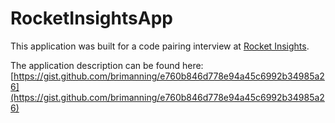 # RocketInsightsApp

This application was built for a code pairing interview at [Rocket Insights](http://www.rocketinsights.com/).

The application description can be found here: [https://gist.github.com/brimanning/e760b846d778e94a45c6992b34985a26](https://gist.github.com/brimanning/e760b846d778e94a45c6992b34985a26)
